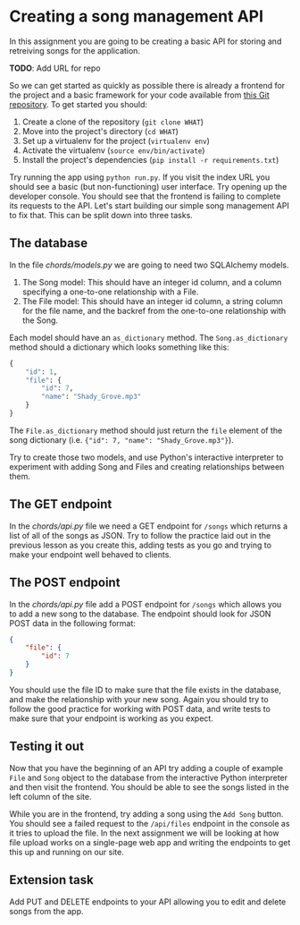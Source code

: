 [//]: <> (name: Create a Song Management API)
[//]: <> (author: Joe Turner)
[//]: <> (type: code from scratch)
[//]: <> (time: 3 hours)

# Creating a song management API

In this assignment you are going to be creating a basic API for storing and retreiving songs for the application.

**TODO**: Add URL for repo

So we can get started as quickly as possible there is already a frontend for the project and a basic framework for your code available from [this Git repository](https://github.com/WHAT).  To get started you should:

1. Create a clone of the repository (`git clone WHAT`)
2. Move into the project's directory (`cd WHAT`)
3. Set up a virtualenv for the project (`virtualenv env`)
4. Activate the virtualenv (`source env/bin/activate`)
5. Install the project's dependencies (`pip install -r requirements.txt`)

Try running the app using `python run.py`.  If you visit the index URL you should see a basic (but non-functioning) user interface.  Try opening up the developer console.  You should see that the frontend is failing to complete its requests to the API.  Let's start building our simple song management API to fix that.  This can be split down into three tasks.

## The database

In the file *chords/models.py* we are going to need two SQLAlchemy models.

1. The Song model: This should have an integer id column, and a column specifying a one-to-one relationship with a File.
2. The File model: This should have an integer id column, a string column for the file name, and the backref from the one-to-one relationship with the Song.

Each model should have an `as_dictionary` method.  The `Song.as_dictionary` method should a dictionary which looks something like this:

```python
{
    "id": 1,
    "file": {
        "id": 7,
        "name": "Shady_Grove.mp3"
    }
}
```

The `File.as_dictionary` method should just return the `file` element of the song dictionary (i.e. `{"id": 7, "name": "Shady_Grove.mp3"}`).

Try to create those two models, and use Python's interactive interpreter to experiment with adding Song and Files and creating relationships between them.

## The GET endpoint

In the *chords/api.py* file we need a GET endpoint for `/songs` which returns a list of all of the songs as JSON.  Try to follow the practice laid out in the previous lesson as you create this, adding tests as you go and trying to make your endpoint well behaved to clients.

## The POST endpoint

In the *chords/api.py* file add a POST endpoint for `/songs` which allows you to add a new song to the database.  The endpoint should look for JSON POST data in the following format:

```json
{
    "file": {
        "id": 7
    }
}
```

You should use the file ID to make sure that the file exists in the database, and make the relationship with your new song.  Again you should try to follow the good practice for working with POST data, and write tests to make sure that your endpoint is working as you expect.

## Testing it out

Now that you have the beginning of an API try adding a couple of example `File` and `Song` object to the database from the interactive Python interpreter and then visit the frontend.  You should be able to see the songs listed in the left column of the site.

While you are in the frontend, try adding a song using the `Add Song` button.  You should see a failed request to the `/api/files` endpoint in the console as it tries to upload the file.  In the next assignment we will be looking at how file upload works on a single-page web app and writing the endpoints to get this up and running on our site.

## Extension task

Add PUT and DELETE endpoints to your API allowing you to edit and delete songs from the app.

